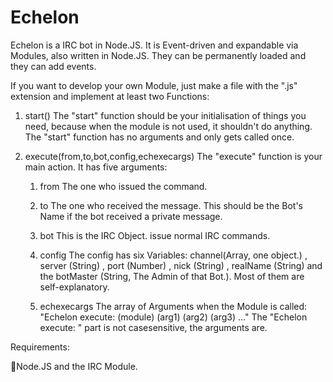 Echelon
=======

Echelon is a IRC bot in Node.JS. It is Event-driven and expandable via Modules, also written in Node.JS.
They can be permanently loaded and they can add events.

If you want to develop your own Module, just make a file with the ".js" extension and implement at least two Functions:

1. start()
  The "start" function should be your initialisation of things you need, because when the module is not used, it shouldn't
  do anything. The "start" function has no arguments and only gets called once.
  
2. execute(from,to,bot,config,echexecargs)
  The "execute" function is your main action. It has five arguments:
    1. from
      The one who issued the command.
      
    2. to
      The one who received the message. This should be the Bot's Name if the bot received a private message.
    3. bot
      This is the IRC Object. issue normal IRC commands.
    4. config
      The config has six Variables: channel(Array, one object.) , server (String) , port (Number) , nick (String) , 
      realName (String) and the botMaster (String, The Admin of that Bot.). Most of them are self-explanatory.
    5. echexecargs
      The array of Arguments when the Module is called: "Echelon execute: (module) (arg1) (arg2) (arg3) ..."
      The "Echelon execute: " part is not casesensitive, the arguments are.

Requirements:

Node.JS and the IRC Module.
